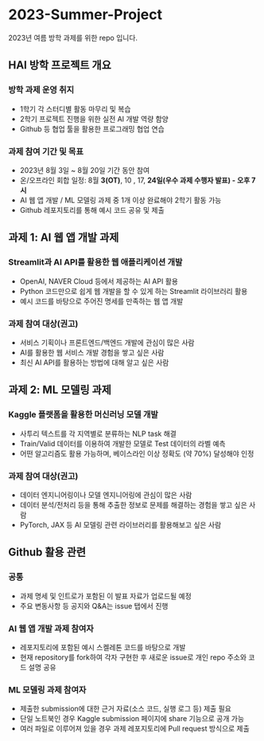 # 2023-Summer-Project
2023년 여름 방학 과제를 위한 repo 입니다.

## HAI 방학 프로젝트 개요
### 방학 과제 운영 취지​
- 1학기 각 스터디별 활동 마무리 및 복습​
- 2학기 프로젝트 진행을 위한 실전 AI 개발 역량 함양​
- Github 등 협업 툴을 활용한 프로그래밍 협업 연습​

### 과제 참여 기간 및 목표​
- 2023년 8월 3일 ~ 8월 20일 기간 동안 참여​
- 온/오프라인 회합 일정: 8월 **3(OT)**, 10 , 17, **24일(우수 과제 수행자 발표) - 오후 7시**
- AI 웹 앱 개발 / ML 모델링 과제 중 1개 이상 완료해야 2학기 활동 가능​
- Github 레포지토리를 통해 예시 코드 공유 및 제출

## 과제 1: AI 웹 앱 개발 과제
### Streamlit과 AI API를 활용한 웹 애플리케이션 개발​
- OpenAI, NAVER Cloud 등에서 제공하는 AI API 활용​
- Python 코드만으로 쉽게 웹 개발을 할 수 있게 하는 Streamlit 라이브러리 활용​
- 예시 코드를 바탕으로 주어진 명세를 만족하는 웹 앱 개발​

### 과제 참여 대상(권고)​
- 서비스 기획이나 프론트엔드/백엔드 개발에 관심이 많은 사람​
- AI를 활용한 웹 서비스 개발 경험을 쌓고 싶은 사람​
- 최신 AI API를 활용하는 방법에 대해 알고 싶은 사람

## 과제 2: ML 모델링 과제
### Kaggle 플랫폼을 활용한 머신러닝 모델 개발​
- 사투리 텍스트를 각 지역별로 분류하는 NLP task 해결​
- Train/Valid 데이터를 이용하여 개발한 모델로 Test 데이터의 라벨 예측​
- 어떤 알고리즘도 활용 가능하며, 베이스라인 이상 정확도 (약 70%) 달성해야 인정​

### 과제 참여 대상(권고)​
- 데이터 엔지니어링이나 모델 엔지니어링에 관심이 많은 사람​
- 데이터 분석/전처리 등을 통해 추출한 정보로 문제를 해결하는 경험을 쌓고 싶은 사람​
- PyTorch, JAX 등 AI 모델링 관련 라이브러리를 활용해보고 싶은 사람

## Github 활용 관련
### 공통​
- 과제 명세 및 인트로가 포함된 이 발표 자료가 업로드될 예정​
- 주요 변동사항 등 공지와 Q&A는 issue 탭에서 진행​

### AI 웹 앱 개발 과제 참여자​
- 레포지토리에 포함된 예시 스켈레톤 코드를 바탕으로 개발​
- 현재 repository를 fork하여 각자 구현한 후 새로운 issue로 개인 repo 주소와 코드 설명 공유​

### ML 모델링 과제 참여자​
- 제출한 submission에 대한 근거 자료(소스 코드, 실행 로그 등) 제출 필요​
- 단일 노트북인 경우 Kaggle submission 페이지에 share 기능으로 공개 가능​
- 여러 파일로 이루어져 있을 경우 과제 레포지토리에 Pull request 방식으로 제출 
